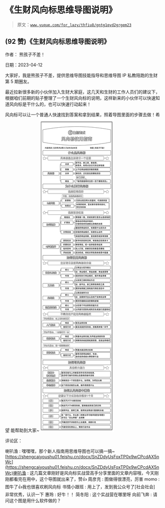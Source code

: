 # 《生财风向标思维导图说明》

> 原文：[`www.yuque.com/for_lazy/thfiu8/gntg1qvd2grgem23`](https://www.yuque.com/for_lazy/thfiu8/gntg1qvd2grgem23)



## (92 赞)《生财风向标思维导图说明》 

作者： 熊孩子不差！ 

日期：2023-04-12 

大家好，我是熊孩子不差，提供思维导图技能指导和思维导图 IP 私教陪跑的生财第 5 期圈友。 

最近拉新很多新的小伙伴加入生财大家庭，这几天和生财的工作人员们的建议下，根据咱们前期的贴子整理了一个生财风向标的说明，这样新来的小伙伴可以快速知道风向标是干什么的，也可以快速行动起来！ 

风向标可以让一个普通人快速找到答案和拿到结果，照着导图里面的步骤去做！希望 能帮助到大家~![](img/c2341693d1fde388321b64e14da516ae.png) 

评论区： 

喇叭渔 : 嘿嘿嘿，那个新人指南用思维导图也可以搞一搞~[https://shengcaiyoushu01.feishu.cn/docx/SnZDdyUsFoxTP0x9wCPcdAX5nWc](https://shengcaiyoushu01.feishu.cn/docx/SnZDdyUsFoxTP0x9wCPcdAX5nWc)喇叭渔 : 这几篇文章刚好是风向标实战营高手分享里面的文章内容哦，今天刚刚都看完在用中，这个导图就出来了，赞👍 周彦充 : 图做得很漂亮，厉害 momo : 图牛了👍我也很喜欢刷风向标 书情小跟班 : 用上了，发到我公众号了[社会社会] 非常优秀，认识一下 惠玲 : 好牛！！ 简冬阳 : 这个实战营在哪里呀 向前飞奔 : 请问这个图是用什么软件做的？
